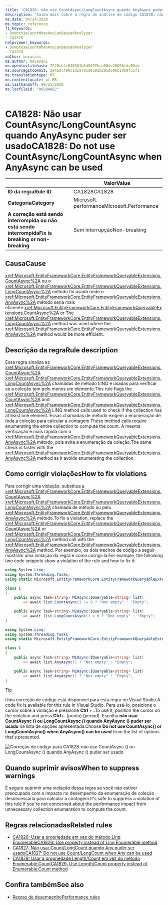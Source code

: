 ```yaml
---
title: 'CA1828: não use CountAsync/LongCountAsync quando AnyAsync puder ser usado (análise de código)'
description: 'Saiba mais sobre a regra de análise de código CA1828: não use CountAsync/LongCountAsync quando AnyAsync puder ser usado'
ms.date: 04/24/2020
ms.topic: reference
f1_keywords:
- DoNotUseCountWhenAnyCanBeUsedAnalyzer
- CA1828
helpviewer_keywords:
- DoNotUseCountWhenAnyCanBeUsedAnalyzer
- CA1828
author: mavasani
ms.author: mavasani
ms.openlocfilehash: 7220cbfc640361b5d8497bce50de26026fda09ab
ms.sourcegitcommit: 2e4adc490c1d2a705a0592b295d606b10b9f51f1
ms.translationtype: MT
ms.contentlocale: pt-BR
ms.lasthandoff: 09/25/2020
ms.locfileid: "96584882"
---
```

# <a name="ca1828-do-not-use-countasynclongcountasync-when-anyasync-can-be-used"></a><span data-ttu-id="a0ac8-103">CA1828: Não usar CountAsync/LongCountAsync quando AnyAsync puder ser usado</span><span class="sxs-lookup"><span data-stu-id="a0ac8-103">CA1828: Do not use CountAsync/LongCountAsync when AnyAsync can be used</span></span>

| | <span data-ttu-id="a0ac8-104">Valor</span><span class="sxs-lookup"><span data-stu-id="a0ac8-104">Value</span></span> |
|-|-|
| <span data-ttu-id="a0ac8-105">**ID da regra**</span><span class="sxs-lookup"><span data-stu-id="a0ac8-105">**Rule ID**</span></span> |<span data-ttu-id="a0ac8-106">CA1828</span><span class="sxs-lookup"><span data-stu-id="a0ac8-106">CA1828</span></span>|
| <span data-ttu-id="a0ac8-107">**Categoria**</span><span class="sxs-lookup"><span data-stu-id="a0ac8-107">**Category**</span></span> |<span data-ttu-id="a0ac8-108">Microsoft. performance</span><span class="sxs-lookup"><span data-stu-id="a0ac8-108">Microsoft.Performance</span></span>|
| <span data-ttu-id="a0ac8-109">**A correção está sendo interrompida ou não está sendo interrompida**</span><span class="sxs-lookup"><span data-stu-id="a0ac8-109">**Fix is breaking or non-breaking**</span></span> |<span data-ttu-id="a0ac8-110">Sem interrupção</span><span class="sxs-lookup"><span data-stu-id="a0ac8-110">Non-breaking</span></span>|

## <a name="cause"></a><span data-ttu-id="a0ac8-111">Causa</span><span class="sxs-lookup"><span data-stu-id="a0ac8-111">Cause</span></span>

<span data-ttu-id="a0ac8-112"><xref:Microsoft.EntityFrameworkCore.EntityFrameworkQueryableExtensions.CountAsync%2A> ou o <xref:Microsoft.EntityFrameworkCore.EntityFrameworkQueryableExtensions.LongCountAsync%2A> método foi usado onde o <xref:Microsoft.EntityFrameworkCore.EntityFrameworkQueryableExtensions.AnyAsync%2A> método seria mais eficiente.</span><span class="sxs-lookup"><span data-stu-id="a0ac8-112"><xref:Microsoft.EntityFrameworkCore.EntityFrameworkQueryableExtensions.CountAsync%2A> or The <xref:Microsoft.EntityFrameworkCore.EntityFrameworkQueryableExtensions.LongCountAsync%2A> method was used where the <xref:Microsoft.EntityFrameworkCore.EntityFrameworkQueryableExtensions.AnyAsync%2A> method would be more efficient.</span></span>

## <a name="rule-description"></a><span data-ttu-id="a0ac8-113">Descrição da regra</span><span class="sxs-lookup"><span data-stu-id="a0ac8-113">Rule description</span></span>

<span data-ttu-id="a0ac8-114">Essa regra sinaliza as <xref:Microsoft.EntityFrameworkCore.EntityFrameworkQueryableExtensions.CountAsync%2A> <xref:Microsoft.EntityFrameworkCore.EntityFrameworkQueryableExtensions.LongCountAsync%2A> chamadas de método LINQ e usadas para verificar se a coleção tem pelo menos um elemento.</span><span class="sxs-lookup"><span data-stu-id="a0ac8-114">This rule flags the <xref:Microsoft.EntityFrameworkCore.EntityFrameworkQueryableExtensions.CountAsync%2A> and <xref:Microsoft.EntityFrameworkCore.EntityFrameworkQueryableExtensions.LongCountAsync%2A> LINQ method calls used to check if the collection has at least one element.</span></span> <span data-ttu-id="a0ac8-115">Essas chamadas de método exigem a enumeração de toda a coleção para calcular a contagem.</span><span class="sxs-lookup"><span data-stu-id="a0ac8-115">These method calls require enumerating the entire collection to compute the count.</span></span> <span data-ttu-id="a0ac8-116">A mesma verificação é mais rápida com o <xref:Microsoft.EntityFrameworkCore.EntityFrameworkQueryableExtensions.AnyAsync%2A> método, pois evita a enumeração da coleção.</span><span class="sxs-lookup"><span data-stu-id="a0ac8-116">The same check is faster with the <xref:Microsoft.EntityFrameworkCore.EntityFrameworkQueryableExtensions.AnyAsync%2A> method as it avoids enumerating the collection.</span></span>

## <a name="how-to-fix-violations"></a><span data-ttu-id="a0ac8-117">Como corrigir violações</span><span class="sxs-lookup"><span data-stu-id="a0ac8-117">How to fix violations</span></span>

<span data-ttu-id="a0ac8-118">Para corrigir uma violação, substitua a <xref:Microsoft.EntityFrameworkCore.EntityFrameworkQueryableExtensions.CountAsync%2A> <xref:Microsoft.EntityFrameworkCore.EntityFrameworkQueryableExtensions.LongCountAsync%2A> chamada de método ou pelo <xref:Microsoft.EntityFrameworkCore.EntityFrameworkQueryableExtensions.AnyAsync%2A> método.</span><span class="sxs-lookup"><span data-stu-id="a0ac8-118">To fix a violation, replace the <xref:Microsoft.EntityFrameworkCore.EntityFrameworkQueryableExtensions.CountAsync%2A> or <xref:Microsoft.EntityFrameworkCore.EntityFrameworkQueryableExtensions.LongCountAsync%2A> method call with the <xref:Microsoft.EntityFrameworkCore.EntityFrameworkQueryableExtensions.AnyAsync%2A> method.</span></span> <span data-ttu-id="a0ac8-119">Por exemplo, os dois trechos de código a seguir mostram uma violação da regra e como corrigi-la:</span><span class="sxs-lookup"><span data-stu-id="a0ac8-119">For example, the following two code snippets show a violation of the rule and how to fix it:</span></span>

```csharp
using System.Linq;
using System.Threading.Tasks;
using static Microsoft.EntityFrameworkCore.EntityFrameworkQueryableExtensions;

class C
{
    public async Task<string> M1Async(IQueryable<string> list)
        => await list.CountAsync() != 0 ? "Not empty" : "Empty";

    public async Task<string> M2Async(IQueryable<string> list)
        => await list.LongCountAsync() > 0 ? "Not empty" : "Empty";
}
```

```csharp
using System.Linq;
using System.Threading.Tasks;
using static Microsoft.EntityFrameworkCore.EntityFrameworkQueryableExtensions;

class C
{
    public async Task<string> M1Async(IQueryable<string> list)
        => await list.AnyAsync() ? "Not empty" : "Empty";

    public async Task<string> M2Async(IQueryable<string> list)
        => await list.AnyAsync() ? "Not empty" : "Empty";
}
```

> [!TIP]
> <span data-ttu-id="a0ac8-120">Uma correção de código está disponível para esta regra no Visual Studio.</span><span class="sxs-lookup"><span data-stu-id="a0ac8-120">A code fix is available for this rule in Visual Studio.</span></span> <span data-ttu-id="a0ac8-121">Para usá-lo, posicione o cursor sobre a violação e pressione **Ctrl** + **.**</span><span class="sxs-lookup"><span data-stu-id="a0ac8-121">To use it, position the cursor on the violation and press **Ctrl**+**.**</span></span> <span data-ttu-id="a0ac8-122">(ponto).</span><span class="sxs-lookup"><span data-stu-id="a0ac8-122">(period).</span></span> <span data-ttu-id="a0ac8-123">Escolha **não usar CountAsync () ou LongCountAsync () quando AnyAsync () puder ser usado** na lista de opções apresentada.</span><span class="sxs-lookup"><span data-stu-id="a0ac8-123">Choose **Do not use CountAsync() or LongCountAsync() when AnyAsync() can be used** from the list of options that's presented.</span></span>
>
> ![Correção de código para CA1828-não use CountAsync () ou LongCountAsync () quando AnyAsync () puder ser usado](media/ca1828-codefix.png)

## <a name="when-to-suppress-warnings"></a><span data-ttu-id="a0ac8-125">Quando suprimir avisos</span><span class="sxs-lookup"><span data-stu-id="a0ac8-125">When to suppress warnings</span></span>

<span data-ttu-id="a0ac8-126">É seguro suprimir uma violação dessa regra se você não estiver preocupado com o impacto no desempenho da enumeração de coleção desnecessária para calcular a contagem.</span><span class="sxs-lookup"><span data-stu-id="a0ac8-126">It's safe to suppress a violation of this rule if you're not concerned about the performance impact from unnecessary collection enumeration to compute the count.</span></span>

## <a name="related-rules"></a><span data-ttu-id="a0ac8-127">Regras relacionadas</span><span class="sxs-lookup"><span data-stu-id="a0ac8-127">Related rules</span></span>

- [<span data-ttu-id="a0ac8-128">CA1826: Usar a propriedade em vez do método Linq Enumerable</span><span class="sxs-lookup"><span data-stu-id="a0ac8-128">CA1826: Use property instead of Linq Enumerable method</span></span>](ca1826.md)
- [<span data-ttu-id="a0ac8-129">CA1827: Não usar Count/LongCount quando Any puder ser usado</span><span class="sxs-lookup"><span data-stu-id="a0ac8-129">CA1827: Do not use Count/LongCount when Any can be used</span></span>](ca1827.md)
- [<span data-ttu-id="a0ac8-130">CA1829: Usar a propriedade Length/Count em vez do método Enumerable.Count</span><span class="sxs-lookup"><span data-stu-id="a0ac8-130">CA1829: Use Length/Count property instead of Enumerable.Count method</span></span>](ca1829.md)

## <a name="see-also"></a><span data-ttu-id="a0ac8-131">Confira também</span><span class="sxs-lookup"><span data-stu-id="a0ac8-131">See also</span></span>

- [<span data-ttu-id="a0ac8-132">Regras de desempenho</span><span class="sxs-lookup"><span data-stu-id="a0ac8-132">Performance rules</span></span>](performance-warnings.md)
